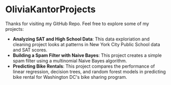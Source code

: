# OliviaKantorProjects

Thanks for visiting my GitHub Repo. Feel free to explore some of my projects:
- **Analyzing SAT and High School Data**: This data exploriation and cleaning project looks at patterns in New York City Public School data and SAT scores.
- **Building a Spam Filter with Naive Bayes**: This project creates a simple spam filter using a multinomial Naive Bayes algorithm.
- **Predicting Bike Rentals**: This project compares the performance of linear regression, decision trees, and random forest models in predicting bike rental for Washington DC's bike sharing program.
